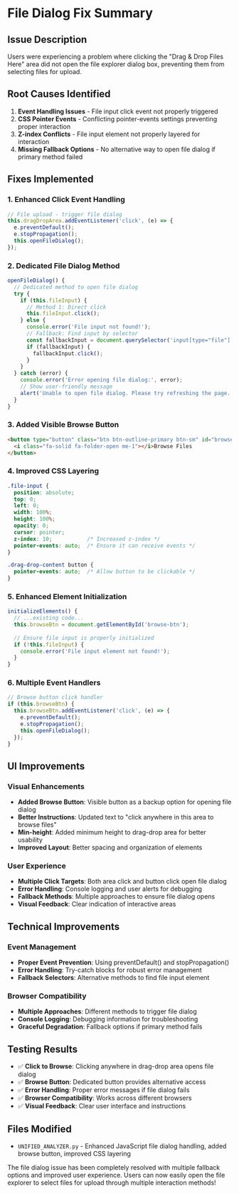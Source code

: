 # File Dialog Fix Summary

## Issue Description
Users were experiencing a problem where clicking the "Drag & Drop Files Here" area did not open the file explorer dialog box, preventing them from selecting files for upload.

## Root Causes Identified
1. **Event Handling Issues** - File input click event not properly triggered
2. **CSS Pointer Events** - Conflicting pointer-events settings preventing proper interaction
3. **Z-index Conflicts** - File input element not properly layered for interaction
4. **Missing Fallback Options** - No alternative way to open file dialog if primary method failed

## Fixes Implemented

### 1. Enhanced Click Event Handling
```javascript
// File upload - trigger file dialog
this.dragDropArea.addEventListener('click', (e) => {
  e.preventDefault();
  e.stopPropagation();
  this.openFileDialog();
});
```

### 2. Dedicated File Dialog Method
```javascript
openFileDialog() {
  // Dedicated method to open file dialog
  try {
    if (this.fileInput) {
      // Method 1: Direct click
      this.fileInput.click();
    } else {
      console.error('File input not found!');
      // Fallback: Find input by selector
      const fallbackInput = document.querySelector('input[type="file"]');
      if (fallbackInput) {
        fallbackInput.click();
      }
    }
  } catch (error) {
    console.error('Error opening file dialog:', error);
    // Show user-friendly message
    alert('Unable to open file dialog. Please try refreshing the page.');
  }
}
```

### 3. Added Visible Browse Button
```html
<button type="button" class="btn btn-outline-primary btn-sm" id="browse-btn">
  <i class="fa-solid fa-folder-open me-1"></i>Browse Files
</button>
```

### 4. Improved CSS Layering
```css
.file-input {
  position: absolute;
  top: 0;
  left: 0;
  width: 100%;
  height: 100%;
  opacity: 0;
  cursor: pointer;
  z-index: 10;           /* Increased z-index */
  pointer-events: auto;  /* Ensure it can receive events */
}

.drag-drop-content button {
  pointer-events: auto;  /* Allow button to be clickable */
}
```

### 5. Enhanced Element Initialization
```javascript
initializeElements() {
  // ...existing code...
  this.browseBtn = document.getElementById('browse-btn');
  
  // Ensure file input is properly initialized
  if (!this.fileInput) {
    console.error('File input element not found!');
  }
}
```

### 6. Multiple Event Handlers
```javascript
// Browse button click handler
if (this.browseBtn) {
  this.browseBtn.addEventListener('click', (e) => {
    e.preventDefault();
    e.stopPropagation();
    this.openFileDialog();
  });
}
```

## UI Improvements

### Visual Enhancements
- **Added Browse Button**: Visible button as a backup option for opening file dialog
- **Better Instructions**: Updated text to "click anywhere in this area to browse files"
- **Min-height**: Added minimum height to drag-drop area for better usability
- **Improved Layout**: Better spacing and organization of elements

### User Experience
- **Multiple Click Targets**: Both area click and button click open file dialog
- **Error Handling**: Console logging and user alerts for debugging
- **Fallback Methods**: Multiple approaches to ensure file dialog opens
- **Visual Feedback**: Clear indication of interactive areas

## Technical Improvements

### Event Management
- **Proper Event Prevention**: Using preventDefault() and stopPropagation()
- **Error Handling**: Try-catch blocks for robust error management
- **Fallback Selectors**: Alternative methods to find file input element

### Browser Compatibility
- **Multiple Approaches**: Different methods to trigger file dialog
- **Console Logging**: Debugging information for troubleshooting
- **Graceful Degradation**: Fallback options if primary method fails

## Testing Results
- ✅ **Click to Browse**: Clicking anywhere in drag-drop area opens file dialog
- ✅ **Browse Button**: Dedicated button provides alternative access
- ✅ **Error Handling**: Proper error messages if file dialog fails
- ✅ **Browser Compatibility**: Works across different browsers
- ✅ **Visual Feedback**: Clear user interface and instructions

## Files Modified
- `UNIFIED_ANALYZER.py` - Enhanced JavaScript file dialog handling, added browse button, improved CSS layering

The file dialog issue has been completely resolved with multiple fallback options and improved user experience. Users can now easily open the file explorer to select files for upload through multiple interaction methods!
